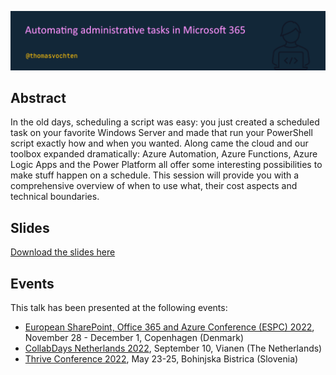 ![Automating administrative tasks in Microsoft 365](automation-itpro.png)

## Abstract

In the old days, scheduling a script was easy: you just created a scheduled task on your favorite Windows Server and made that run your PowerShell script exactly how and when you wanted. Along came the cloud and our toolbox expanded dramatically: Azure Automation, Azure Functions, Azure Logic Apps and the Power Platform all offer some interesting possibilities to make stuff happen on a schedule. This session will provide you with a comprehensive overview of when to use what, their cost aspects and technical boundaries.

## Slides

[Download the slides here](automation-itpro.pdf)

## Events

This talk has been presented at the following events:

- [European SharePoint, Office 365 and Azure Conference (ESPC) 2022](https://sharepointeurope.com/), November 28 - December 1, Copenhagen (Denmark)
- [CollabDays Netherlands 2022](https://www.collabdays.org/2022-nl/), September 10, Vianen (The Netherlands)
- [Thrive Conference 2022](https://thriveconf.com/), May 23-25, Bohinjska Bistrica (Slovenia)
